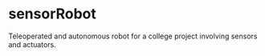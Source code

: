 # sensorRobot
Teleoperated and autonomous robot for a college project involving sensors and actuators.
